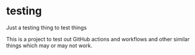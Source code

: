 # testing

Just a testing thing to test things

This is a project to test out GitHub actions and workflows and
other similar things which may or may not work.

